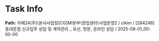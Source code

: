 # Task Info

**Path:** 카페24(주)\본사사업장\[CG]MI본부\창업센터\사업운영2 / clkim / [284246] 동대문점 신규입주 상담 및 계약관리 _ 유선, 방문, 온라인 상담 / 2025-08-01_00-00-00

